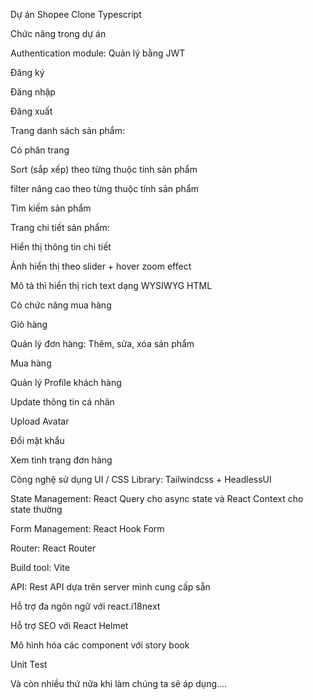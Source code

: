Dự án Shopee Clone Typescript

Chức năng trong dự án

Authentication module: Quản lý bằng JWT

Đăng ký

Đăng nhập

Đăng xuất

Trang danh sách sản phẩm:

Có phân trang

Sort (sắp xếp) theo từng thuộc tính sản phẩm

filter nâng cao theo từng thuộc tính sản phẩm

Tìm kiếm sản phẩm

Trang chi tiết sản phẩm:

Hiển thị thông tin chi tiết

Ảnh hiển thị theo slider + hover zoom effect

Mô tả thì hiển thị rich text dạng WYSIWYG HTML

Có chức năng mua hàng

Giỏ hàng

Quản lý đơn hàng: Thêm, sửa, xóa sản phẩm

Mua hàng

Quản lý Profile khách hàng

Update thông tin cá nhân

Upload Avatar

Đổi mật khẩu

Xem tình trạng đơn hàng

Công nghệ sử dụng
UI / CSS Library: Tailwindcss + HeadlessUI

State Management: React Query cho async state và React Context cho state thường

Form Management: React Hook Form

Router: React Router

Build tool: Vite

API: Rest API dựa trên server mình cung cấp sẵn

Hỗ trợ đa ngôn ngữ với react.i18next

Hỗ trợ SEO với React Helmet

Mô hình hóa các component với story book

Unit Test

Và còn nhiều thứ nữa khi làm chúng ta sẽ áp dụng....
